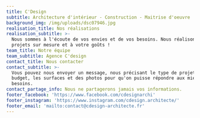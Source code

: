 ```yaml
---
title: C'Design
subtitle: Architecture d'intérieur - Construction - Maitrise d'oeuvre
background_img: /img/uploads/dsc07946.jpg
realisation_title: Nos réalisations
realisation_subtitle: >-
  Nous sommes à l'écoute de vos envies et de vos besoins. Nous réalisons vos
  projets sur mesure et à votre goûts ! 
team_title: Notre équipe
team_subtitle: Agence C'design
contact_title: Nous contacter
contact_subtitle: >-
  Vous pouvez nous envoyer un message, nous précisant le type de projet, le
  budget, les surfaces et des photos pour qu'on puisse répondre aux mieux à vos
  besoins. 
contact_partage_info: Nous ne partagerons jamais vos informations.
footer_facebook: 'https://www.facebook.com/cdesignarchi'
footer_instagram: 'https://www.instagram.com/cdesign.architecte/'
footer_email: 'mailto:contact@cdesign-architecte.fr'
---
```


